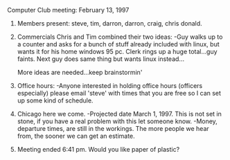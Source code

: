 Computer Club meeting:   February 13, 1997 </p><p>
1.  Members present: steve, tim, darron, darron, craig, chris 	donald. </p><p>
2.  Commercials 	Chris and Tim combined their two ideas: 		-Guy walks up to a counter and asks for a bunch 	 	 of stuff already included with linux, but wants it 		 for his home windows 95 pc.  Clerk rings up a huge 		 total...guy faints.  Next guy does same thing but  		 wants linux instead... </p><p>
	More ideas are needed...keep brainstormin' </p><p>
3.  Office hours: 	-Anyone interested in holding office hours (officers  	 especially) please email 'steve' with times that you are 	 free so I can set up some kind of schedule. </p><p>
4.  Chicago here we come. 	-Projected date March 1, 1997.  This is not set in stone, 	 if you have a real problem with this let someone know. 	-Money, departure times, are still in the workings.  The more 	 people we hear from, the sooner we can get an estimate.  	 </p><p>
5.  Meeting ended 6:41 pm.  Would you like paper of plastic?  </p>

